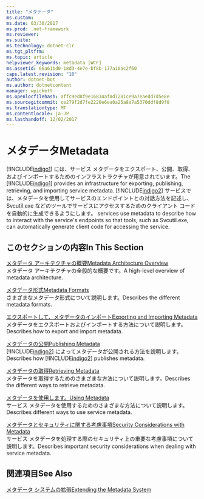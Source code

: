 ```yaml
---
title: "メタデータ"
ms.custom: 
ms.date: 03/30/2017
ms.prod: .net-framework
ms.reviewer: 
ms.suite: 
ms.technology: dotnet-clr
ms.tgt_pltfrm: 
ms.topic: article
helpviewer_keywords: metadata [WCF]
ms.assetid: 66a61bd0-18d3-4e7e-bf8b-177a10ac2f60
caps.latest.revision: "10"
author: dotnet-bot
ms.author: dotnetcontent
manager: wpickett
ms.openlocfilehash: affc9ed8f9e16834af8d7281ce9a7eaedd7d5e8e
ms.sourcegitcommit: ce279f2d7fe2220e6ea0a25a8a7a5370ddf8d9f0
ms.translationtype: MT
ms.contentlocale: ja-JP
ms.lasthandoff: 12/02/2017
---
```

# <a name="metadata"></a><span data-ttu-id="0cc3b-102">メタデータ</span><span class="sxs-lookup"><span data-stu-id="0cc3b-102">Metadata</span></span>
<span data-ttu-id="0cc3b-103">[!INCLUDE[indigo1](../../../../includes/indigo1-md.md)] には、サービス メタデータをエクスポート、公開、取得、およびインポートするためのインフラストラクチャが用意されています。</span><span class="sxs-lookup"><span data-stu-id="0cc3b-103">The [!INCLUDE[indigo1](../../../../includes/indigo1-md.md)] provides an infrastructure for exporting, publishing, retrieving, and importing service metadata.</span></span> [!INCLUDE[indigo2](../../../../includes/indigo2-md.md)]<span data-ttu-id="0cc3b-104"> サービスでは、メタデータを使用してサービスのエンドポイントとの対話方法を記述し、Svcutil.exe などのツールでサービスにアクセスするためのクライアント コードを自動的に生成できるようにします。</span><span class="sxs-lookup"><span data-stu-id="0cc3b-104"> services use metadata to describe how to interact with the service's endpoints so that tools, such as Svcutil.exe, can automatically generate client code for accessing the service.</span></span>  
  
## <a name="in-this-section"></a><span data-ttu-id="0cc3b-105">このセクションの内容</span><span class="sxs-lookup"><span data-stu-id="0cc3b-105">In This Section</span></span>  
 [<span data-ttu-id="0cc3b-106">メタデータ アーキテクチャの概要</span><span class="sxs-lookup"><span data-stu-id="0cc3b-106">Metadata Architecture Overview</span></span>](../../../../docs/framework/wcf/feature-details/metadata-architecture-overview.md)  
 <span data-ttu-id="0cc3b-107">メタデータ アーキテクチャの全般的な概要です。</span><span class="sxs-lookup"><span data-stu-id="0cc3b-107">A high-level overview of metadata architecture.</span></span>  
  
 [<span data-ttu-id="0cc3b-108">メタデータ形式</span><span class="sxs-lookup"><span data-stu-id="0cc3b-108">Metadata Formats</span></span>](../../../../docs/framework/wcf/feature-details/metadata-formats.md)  
 <span data-ttu-id="0cc3b-109">さまざまなメタデータ形式について説明します。</span><span class="sxs-lookup"><span data-stu-id="0cc3b-109">Describes the different metadata formats.</span></span>  
  
 [<span data-ttu-id="0cc3b-110">エクスポートして、メタデータのインポート</span><span class="sxs-lookup"><span data-stu-id="0cc3b-110">Exporting and Importing Metadata</span></span>](../../../../docs/framework/wcf/feature-details/exporting-and-importing-metadata.md)  
 <span data-ttu-id="0cc3b-111">メタデータをエクスポートおよびインポートする方法について説明します。</span><span class="sxs-lookup"><span data-stu-id="0cc3b-111">Describes how to export and import metadata.</span></span>  
  
 [<span data-ttu-id="0cc3b-112">メタデータの公開</span><span class="sxs-lookup"><span data-stu-id="0cc3b-112">Publishing Metadata</span></span>](../../../../docs/framework/wcf/feature-details/publishing-metadata.md)  
 <span data-ttu-id="0cc3b-113">[!INCLUDE[indigo2](../../../../includes/indigo2-md.md)] によってメタデータが公開される方法を説明します。</span><span class="sxs-lookup"><span data-stu-id="0cc3b-113">Describes how [!INCLUDE[indigo2](../../../../includes/indigo2-md.md)] publishes metadata.</span></span>  
  
 [<span data-ttu-id="0cc3b-114">メタデータの取得</span><span class="sxs-lookup"><span data-stu-id="0cc3b-114">Retrieving Metadata</span></span>](../../../../docs/framework/wcf/feature-details/retrieving-metadata.md)  
 <span data-ttu-id="0cc3b-115">メタデータを取得するためのさまざまな方法について説明します。</span><span class="sxs-lookup"><span data-stu-id="0cc3b-115">Describes the different ways to retrieve metadata.</span></span>  
  
 [<span data-ttu-id="0cc3b-116">メタデータを使用します。</span><span class="sxs-lookup"><span data-stu-id="0cc3b-116">Using Metadata</span></span>](../../../../docs/framework/wcf/feature-details/using-metadata.md)  
 <span data-ttu-id="0cc3b-117">サービス メタデータを使用するためのさまざまな方法について説明します。</span><span class="sxs-lookup"><span data-stu-id="0cc3b-117">Describes different ways to use service metadata.</span></span>  
  
 [<span data-ttu-id="0cc3b-118">メタデータとセキュリティに関する考慮事項</span><span class="sxs-lookup"><span data-stu-id="0cc3b-118">Security Considerations with Metadata</span></span>](../../../../docs/framework/wcf/feature-details/security-considerations-with-metadata.md)  
 <span data-ttu-id="0cc3b-119">サービス メタデータを処理する際のセキュリティ上の重要な考慮事項について説明します。</span><span class="sxs-lookup"><span data-stu-id="0cc3b-119">Describes important security considerations when dealing with service metadata.</span></span>  
  
## <a name="see-also"></a><span data-ttu-id="0cc3b-120">関連項目</span><span class="sxs-lookup"><span data-stu-id="0cc3b-120">See Also</span></span>  
 [<span data-ttu-id="0cc3b-121">メタデータ システムの拡張</span><span class="sxs-lookup"><span data-stu-id="0cc3b-121">Extending the Metadata System</span></span>](../../../../docs/framework/wcf/extending/extending-the-metadata-system.md)
